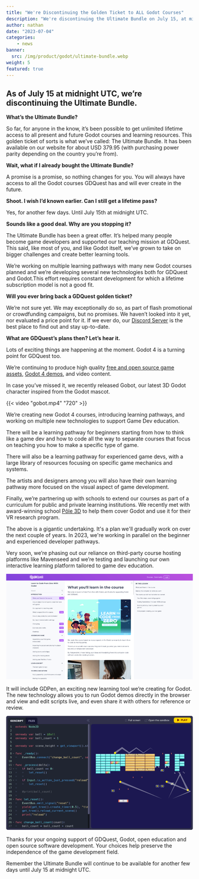 ```yaml
---
title: "We're Discontinuing the Golden Ticket to ALL Godot Courses"
description: "We're discontinuing the Ultimate Bundle on July 15, at midnight UTC. See all the infos in this post."
author: nathan
date: "2023-07-04"
categories:
    - news
banner:
  src: /img/product/godot/ultimate-bundle.webp
weight: 5
featured: true
---
```


## As of July 15 at midnight UTC, we’re discontinuing the Ultimate Bundle.

**What’s the Ultimate Bundle?**

So far, for anyone in the know, it’s been possible to get unlimited lifetime access to all present and future Godot courses and learning resources. This golden ticket of sorts is what we’ve called: The Ultimate Bundle. It has been available on our website for about USD 379.95 (with purchasing power parity depending on the country you’re from).

**Wait, what if I already bought the Ultimate Bundle?**

A promise is a promise, so nothing changes for you. You will always have access to all the Godot courses GDQuest has and will ever create in the future.

**Shoot. I wish I’d known earlier. Can I still get a lifetime pass?**

Yes, for another few days. Until July 15th at midnight UTC.

**Sounds like a good deal. Why are you stopping it?**

The Ultimate Bundle has been a great offer. It’s helped many people become game developers and supported our teaching mission at GDQuest. This said, like most of you, and like Godot itself, we’ve grown to take on bigger challenges and create better learning tools.

We’re working on multiple learning pathways with many new Godot courses planned and we’re developing several new technologies both for GDQuest and Godot.This effort requires constant development for which a lifetime subscription model is not a good fit.

**Will you ever bring back a GDQuest golden ticket?**

We’re not sure yet. We may exceptionally do so, as part of flash promotional or crowdfunding campaigns, but no promises. We haven’t looked into it yet, nor evaluated a price point for it. If we ever do, our [Discord Server](https://discord.gg/87NNb3Z) is the best place to find out and stay up-to-date.

**What are GDQuest’s plans then? Let’s hear it.**

Lots of exciting things are happening at the moment. Godot 4 is a turning point for GDQuest too.

We’re continuing to produce high quality [free and open source game assets](https://github.com/gdquest-demos/3D-Characters-Repository/), [Godot 4 demos](https://github.com/gdquest-demos/), and video content.

In case you’ve missed it, we recently released Gobot, our latest 3D Godot character inspired from the Godot mascot.

{{< video "gobot.mp4" "720" >}}

We’re creating new Godot 4 courses, introducing learning pathways, and working on multiple new technologies to support Game Dev education.

There will be a learning pathway for beginners starting from how to think like a game dev and how to code all the way to separate courses that focus on teaching you how to make a specific type of game. 

There will also be a learning pathway for experienced game devs, with a large library of resources focusing on specific game mechanics and systems. 

The artists and designers among you will also have their own learning pathway more focused on the visual aspect of game development. 

Finally, we’re partnering up with schools to extend our courses as part of a curriculum for public and private learning institutions. We recently met with award-winning school [Pôle 3D](https://pole3d.com/en/homepage/) to help them cover Godot and use it for their VR research program.

The above is a gigantic undertaking. It's a plan we'll gradually work on over the next couple of years. In 2023, we're working in parallel on the beginner and experienced developer pathways.

Very soon, we’re phasing out our reliance on third-party course hosting platforms like Mavenseed and we’re testing and launching our own interactive learning platform tailored to game dev education.

![Screenshot of our upcoming website, GDSchool, showing the lesson interface](gdschool.png)

It will include GDPen, an exciting new learning tool we’re creating for Godot. The new technology allows you to run Godot demos directly in the browser and view and edit scripts live, and even share it with others for reference or review.

![Mockup design of GDPen, an interactive tool to embed Godot demos in the browser and edit GDScript files live](gdpen-embed.png)

Thanks for your ongoing support of GDQuest, Godot, open education and open source software development. Your choices help preserve the independence of the game development field.

Remember the Ultimate Bundle will continue to be available for another few days until July 15 at midnight UTC.
